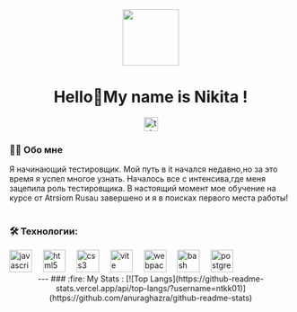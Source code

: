 <div id="header" align="center">
  <img src="https://media.giphy.com/media/M9gbBd9nbDrOTu1Mqx/giphy.gif" width="100"/>
</div> 
<h1 align="center">Hello👋My name is Nikita !</h1>

<div align="center">
  </a>
  <a href="https://t.me/ntkk01" target="_blank">
    <img src="https://img.shields.io/static/v1?message=Telegram&logo=telegram&label=&color=2CA5E0&logoColor=white&labelColor=&style=for-the-badge" height="25" alt="telegram logo"  />
  </a>
<h3 align="left">👩‍💻  Обо мне</h3>
<p align="left">Я начинающий тестировщик. Мой путь в it начался недавно,но за это время я успел многое узнать. Началось все с интенсива,где меня зацепила роль тестировщика. В настоящий момент мое обучение на курсе от Atrsiom Rusau завершено и я в поисках первого места работы!<br><br>
<h3 align="left">🛠 Технологии:</h3>
<div align="left">
  <img src="https://cdn.jsdelivr.net/gh/devicons/devicon/icons/javascript/javascript-original.svg" height="40" alt="javascript logo"  />
  <img width="12" />
  <img src="https://cdn.jsdelivr.net/gh/devicons/devicon/icons/html5/html5-original.svg" height="40" alt="html5 logo"  />
  <img width="12" />
  <img src="https://cdn.jsdelivr.net/gh/devicons/devicon/icons/css3/css3-original.svg" height="40" alt="css3 logo"  />
  <img width="12" />
  <img src="https://skillicons.dev/icons?i=vite" height="40" alt="vite logo"  />
  <img width="12" />
  <img src="https://cdn.simpleicons.org/webpack/8DD6F9" height="40" alt="webpack logo"  />
  <img width="12" />
  <img src="https://cdn.simpleicons.org/gnubash/4EAA25" height="40" alt="bash logo"  />
  <img width="12" />
  <img src="https://skillicons.dev/icons?i=postgres" height="40" alt="postgresql logo"  />
</div>
---
### :fire: My Stats :
[![Top Langs](https://github-readme-stats.vercel.app/api/top-langs/?username=ntkk01)](https://github.com/anuraghazra/github-readme-stats)
